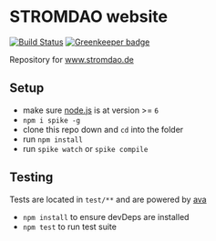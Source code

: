 # STROMDAO website

[![Build Status](https://travis-ci.org/energychain/stromdao-www.svg?branch=master)](https://travis-ci.org/energychain/stromdao-www) [![Greenkeeper badge](https://badges.greenkeeper.io/energychain/stromdao-www.svg)](https://greenkeeper.io/)

Repository for www.stromdao.de

## Setup

- make sure [node.js](http://nodejs.org) is at version >= `6`
- `npm i spike -g`
- clone this repo down and `cd` into the folder
- run `npm install`
- run `spike watch` or `spike compile`

## Testing
Tests are located in `test/**` and are powered by [ava](https://github.com/sindresorhus/ava)
- `npm install` to ensure devDeps are installed
- `npm test` to run test suite


